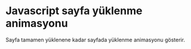 # Javascript sayfa yüklenme animasyonu

Sayfa tamamen yüklenene kadar sayfada yüklenme animasyonu gösterir.
